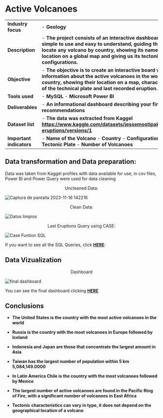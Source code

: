 <h1>Active Volcanoes </h1>

|  |  | |
| ----------- | ----------- | ----------|
| <b>Industry focus  </b> | - <b>Geology </b> |  |
|<b> Description  </b>  | - <b>The project consists of an interactive dashboard that is simple to use and easy to understand, guiding the user to locate any volcano by country, showing its name, its location on a global map and giving us its tectonic configurations.</b> | |
|<b> Objective </b> | - <b>The objective is to create an interactive board with information about the active volcanoes in the world by country, showing their location on a map, characteristics of the technical plate and last recorded eruption. </b> |  |
|<b> Tools used  </b> | - <b>MySQL</b> - <b>Microsoft Power BI</b>|  |
|<b> Deliverables </b>  | - <b>An informational dashboard describing your findings and recommendations </b> | |
|<b> Dataset list </b> |- <b> The data was extracted from Kaggel https://www.kaggle.com/datasets/jessemostipak/volcano-eruptions/versions/1</b>|  |
|<b>Important indicators  </b>  | - <b>Name of the Volcano</b>  - <b>Country</b>  - <b> Configuration of the Tectonic Plate</b>  - <b>Number of Volcanoes</b>  | |


 


<h2>Data transformation and Data preparation:</h2>   
Data was taken from Kaggel profiles with data available for use, in csv files,
Power Bi and Power Query were used for data cleaning

<p align="center">
Uncleaned Data: <br/>

![Captura de pantalla 2023-11-16 142216](https://github.com/antomagu/ActiveVolcanoes/assets/152213287/f94364a1-6b15-4247-9b1c-a93c3292b05e.png)

<p align="center">
Clean Data:  <br/>  

![Datos limpios](https://github.com/antomagu/ActiveVolcanoes/assets/152213287/e9d13947-605a-4d88-9bb5-5d9258d89343.png)

<p align="center">
Last Eruptions Query using CASE: <br/> 

![Case Funtion SQL](https://github.com/antomagu/ActiveVolcanoes/assets/152213287/e444c13b-fcf5-4c45-85d1-6f3f2784d64f.png)


If you want to see all the SQL Queries, click **[HERE](https://github.com/antomagu/ActiveVolcanoes/blob/main/Queries.sql)**:

<h2>Data Vizualization</h2>  

<p align="center">
Dashboard <br/> 

![final dashboard](https://github.com/antomagu/ActiveVolcanoes/assets/152213287/de4182be-bf81-4f1b-a8ce-67d443ae04d0.png)


 You can see the final dashboard clicking **[HERE](https://app.powerbi.com/groups/me/reports/d83d4bc9-b4ad-4408-96c9-8f61b6418f02?ctid=48fe72ba-f2bf-4b24-a90b-0f8762e3215a&pbi_source=linkShare
 )** 
 
<h2>Conclusions</h2>  

- <b>The United States is the country with the most active volcanoes in the world</b> 

- <b>Russia is the country with the most volcanoes in Europe followed by Iceland</b>

- <b>Indonesia and Japan are those that concentrate the largest amount in Asia</b>

- <b>Taiwan has the largest number of population within 5 km 5,084,149.0000<b>
 
- <b>In Latin America Chile is the country with the most volcanoes followed by Mexico</b>

- <b>The largest number of active volcanoes are found in the Pacific Ring of Fire, with a significant number of volcanoes in East Africa</b>
  
- <b>Tectonic characteristics can vary in type, it does not depend on the geographical location of a volcano</b>

<!--
 ```diff
- text in red
+ text in green
! text in orange
# text in gray
@@ text in purple (and bold)@@
```
--!>

